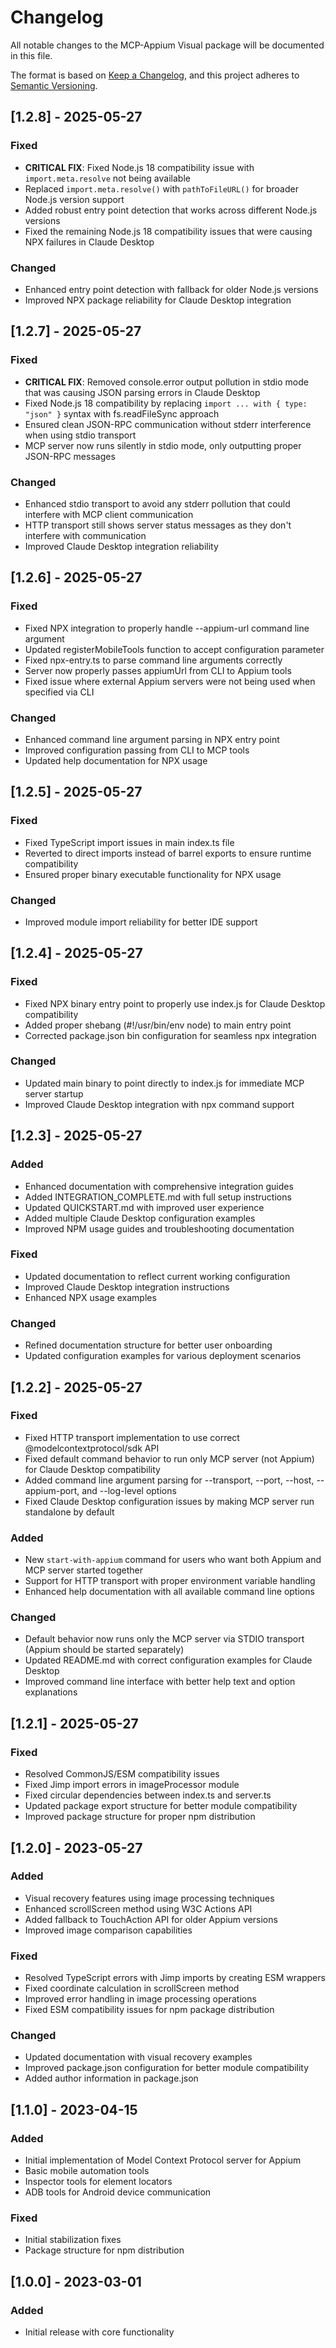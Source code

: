 # Changelog

All notable changes to the MCP-Appium Visual package will be documented in this file.

The format is based on [Keep a Changelog](https://keepachangelog.com/en/1.0.0/),
and this project adheres to [Semantic Versioning](https://semver.org/spec/v2.0.0.html).

## [1.2.8] - 2025-05-27

### Fixed

- **CRITICAL FIX**: Fixed Node.js 18 compatibility issue with `import.meta.resolve` not being available
- Replaced `import.meta.resolve()` with `pathToFileURL()` for broader Node.js version support
- Added robust entry point detection that works across different Node.js versions
- Fixed the remaining Node.js 18 compatibility issues that were causing NPX failures in Claude Desktop

### Changed

- Enhanced entry point detection with fallback for older Node.js versions
- Improved NPX package reliability for Claude Desktop integration

## [1.2.7] - 2025-05-27

### Fixed

- **CRITICAL FIX**: Removed console.error output pollution in stdio mode that was causing JSON parsing errors in Claude Desktop
- Fixed Node.js 18 compatibility by replacing `import ... with { type: "json" }` syntax with fs.readFileSync approach
- Ensured clean JSON-RPC communication without stderr interference when using stdio transport
- MCP server now runs silently in stdio mode, only outputting proper JSON-RPC messages

### Changed

- Enhanced stdio transport to avoid any stderr pollution that could interfere with MCP client communication
- HTTP transport still shows server status messages as they don't interfere with communication
- Improved Claude Desktop integration reliability

## [1.2.6] - 2025-05-27

### Fixed

- Fixed NPX integration to properly handle --appium-url command line argument
- Updated registerMobileTools function to accept configuration parameter
- Fixed npx-entry.ts to parse command line arguments correctly
- Server now properly passes appiumUrl from CLI to Appium tools
- Fixed issue where external Appium servers were not being used when specified via CLI

### Changed

- Enhanced command line argument parsing in NPX entry point
- Improved configuration passing from CLI to MCP tools
- Updated help documentation for NPX usage

## [1.2.5] - 2025-05-27

### Fixed

- Fixed TypeScript import issues in main index.ts file
- Reverted to direct imports instead of barrel exports to ensure runtime compatibility
- Ensured proper binary executable functionality for NPX usage

### Changed

- Improved module import reliability for better IDE support

## [1.2.4] - 2025-05-27

### Fixed

- Fixed NPX binary entry point to properly use index.js for Claude Desktop compatibility
- Added proper shebang (#!/usr/bin/env node) to main entry point
- Corrected package.json bin configuration for seamless npx integration

### Changed

- Updated main binary to point directly to index.js for immediate MCP server startup
- Improved Claude Desktop integration with npx command support

## [1.2.3] - 2025-05-27

### Added

- Enhanced documentation with comprehensive integration guides
- Added INTEGRATION_COMPLETE.md with full setup instructions
- Updated QUICKSTART.md with improved user experience
- Added multiple Claude Desktop configuration examples
- Improved NPM usage guides and troubleshooting documentation

### Fixed

- Updated documentation to reflect current working configuration
- Improved Claude Desktop integration instructions
- Enhanced NPX usage examples

### Changed

- Refined documentation structure for better user onboarding
- Updated configuration examples for various deployment scenarios

## [1.2.2] - 2025-05-27

### Fixed

- Fixed HTTP transport implementation to use correct @modelcontextprotocol/sdk API
- Fixed default command behavior to run only MCP server (not Appium) for Claude Desktop compatibility
- Added command line argument parsing for --transport, --port, --host, --appium-port, and --log-level options
- Fixed Claude Desktop configuration issues by making MCP server run standalone by default

### Added

- New `start-with-appium` command for users who want both Appium and MCP server started together
- Support for HTTP transport with proper environment variable handling
- Enhanced help documentation with all available command line options

### Changed

- Default behavior now runs only the MCP server via STDIO transport (Appium should be started separately)
- Updated README.md with correct configuration examples for Claude Desktop
- Improved command line interface with better help text and option explanations

## [1.2.1] - 2025-05-27

### Fixed

- Resolved CommonJS/ESM compatibility issues
- Fixed Jimp import errors in imageProcessor module
- Fixed circular dependencies between index.ts and server.ts
- Updated package export structure for better module compatibility
- Improved package structure for proper npm distribution

## [1.2.0] - 2023-05-27

### Added

- Visual recovery features using image processing techniques
- Enhanced scrollScreen method using W3C Actions API
- Added fallback to TouchAction API for older Appium versions
- Improved image comparison capabilities

### Fixed

- Resolved TypeScript errors with Jimp imports by creating ESM wrappers
- Fixed coordinate calculation in scrollScreen method
- Improved error handling in image processing operations
- Fixed ESM compatibility issues for npm package distribution

### Changed

- Updated documentation with visual recovery examples
- Improved package.json configuration for better module compatibility
- Added author information in package.json

## [1.1.0] - 2023-04-15

### Added

- Initial implementation of Model Context Protocol server for Appium
- Basic mobile automation tools
- Inspector tools for element locators
- ADB tools for Android device communication

### Fixed

- Initial stabilization fixes
- Package structure for npm distribution

## [1.0.0] - 2023-03-01

### Added

- Initial release with core functionality
